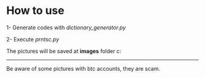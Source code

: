 # How to use
1- Generate codes with *dictionary_generator.py*

2- Execute *prntsc.py*

The pictures will be saved at **images** folder c:

------------------------------------------------

Be aware of some pictures with btc accounts, they are scam.
